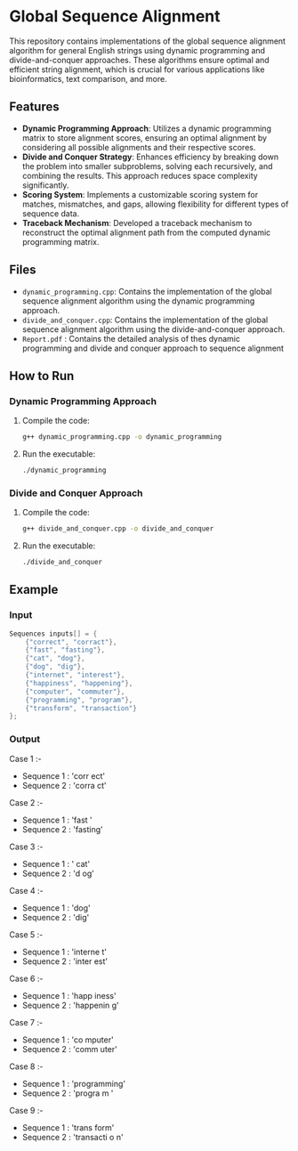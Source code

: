 # Global Sequence Alignment

This repository contains implementations of the global sequence alignment algorithm for general English strings using dynamic programming and divide-and-conquer approaches. These algorithms ensure optimal and efficient string alignment, which is crucial for various applications like bioinformatics, text comparison, and more.

## Features

- **Dynamic Programming Approach**: Utilizes a dynamic programming matrix to store alignment scores, ensuring an optimal alignment by considering all possible alignments and their respective scores.
- **Divide and Conquer Strategy**: Enhances efficiency by breaking down the problem into smaller subproblems, solving each recursively, and combining the results. This approach reduces space complexity significantly.
- **Scoring System**: Implements a customizable scoring system for matches, mismatches, and gaps, allowing flexibility for different types of sequence data.
- **Traceback Mechanism**: Developed a traceback mechanism to reconstruct the optimal alignment path from the computed dynamic programming matrix.

## Files

- `dynamic_programming.cpp`: Contains the implementation of the global sequence alignment algorithm using the dynamic programming approach.
- `divide_and_conquer.cpp`: Contains the implementation of the global sequence alignment algorithm using the divide-and-conquer approach.
- `Report.pdf` : Contains the detailed analysis of thes dynamic programming and divide and conquer approach to sequence alignment

## How to Run

### Dynamic Programming Approach

1. Compile the code:
    ```sh
    g++ dynamic_programming.cpp -o dynamic_programming
    ```
2. Run the executable:
    ```sh
    ./dynamic_programming
    ```

### Divide and Conquer Approach

1. Compile the code:
    ```sh
    g++ divide_and_conquer.cpp -o divide_and_conquer
    ```
2. Run the executable:
    ```sh
    ./divide_and_conquer
    ```

## Example

### Input

```cpp
Sequences inputs[] = {
    {"correct", "corract"}, 
    {"fast", "fasting"}, 
    {"cat", "dog"}, 
    {"dog", "dig"}, 
    {"internet", "interest"}, 
    {"happiness", "happening"}, 
    {"computer", "commuter"}, 
    {"programming", "program"}, 
    {"transform", "transaction"}
};
```

### Output

Case 1 :-
- Sequence 1 : 'corr ect'
- Sequence 2 : 'corra ct'

Case 2 :-
- Sequence 1 : 'fast   '
- Sequence 2 : 'fasting'

Case 3 :-
- Sequence 1 : ' cat'
- Sequence 2 : 'd og'

Case 4 :-
- Sequence 1 : 'dog'
- Sequence 2 : 'dig'

Case 5 :-
- Sequence 1 : 'interne t'
- Sequence 2 : 'inter est'

Case 6 :-
- Sequence 1 : 'happ  iness'
- Sequence 2 : 'happenin  g'

Case 7 :-
- Sequence 1 : 'co mputer'
- Sequence 2 : 'comm uter'

Case 8 :-
- Sequence 1 : 'programming'
- Sequence 2 : 'progra m   '

Case 9 :-
- Sequence 1 : 'trans    form'
- Sequence 2 : 'transacti o n'
